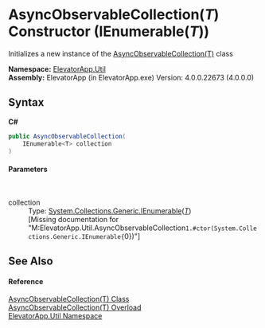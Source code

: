 # AsyncObservableCollection(*T*) Constructor (IEnumerable(*T*))
 

Initializes a new instance of the <a href="T_ElevatorApp_Util_AsyncObservableCollection_1">AsyncObservableCollection(T)</a> class

**Namespace:**&nbsp;<a href="N_ElevatorApp_Util">ElevatorApp.Util</a><br />**Assembly:**&nbsp;ElevatorApp (in ElevatorApp.exe) Version: 4.0.0.22673 (4.0.0.0)

## Syntax

**C#**<br />
``` C#
public AsyncObservableCollection(
	IEnumerable<T> collection
)
```


#### Parameters
&nbsp;<dl><dt>collection</dt><dd>Type: <a href="http://msdn2.microsoft.com/en-us/library/9eekhta0" target="_blank">System.Collections.Generic.IEnumerable</a>(<a href="T_ElevatorApp_Util_AsyncObservableCollection_1">*T*</a>)<br />\[Missing <param name="collection"/> documentation for "M:ElevatorApp.Util.AsyncObservableCollection`1.#ctor(System.Collections.Generic.IEnumerable{`0})"\]</dd></dl>

## See Also


#### Reference
<a href="T_ElevatorApp_Util_AsyncObservableCollection_1">AsyncObservableCollection(T) Class</a><br /><a href="Overload_ElevatorApp_Util_AsyncObservableCollection_1__ctor">AsyncObservableCollection(T) Overload</a><br /><a href="N_ElevatorApp_Util">ElevatorApp.Util Namespace</a><br />